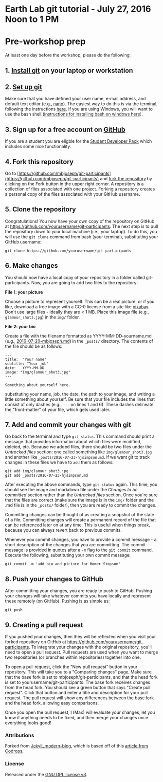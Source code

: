 # Earth Lab git tutorial - July 27, 2016 Noon to 1 PM

# Pre-workshop prep

At least one day before the workshop, please do the following:

## 1. [Install git](https://git-scm.com/book/en/v2/Getting-Started-Installing-Git) on your laptop or workstation

## 2. [Set up git](https://git-scm.com/book/en/v2/Getting-Started-First-Time-Git-Setup)

Make sure that you have defined your user name, e-mail address, and default text editor (e.g., [nano](https://www.nano-editor.org/)). The easiest way to do this is via the terminal, following the instructions [here](https://git-scm.com/book/en/v2/Getting-Started-First-Time-Git-Setup). If you are using Windows, you will want to use the bash shell ([instructions for installing bash on windows here](https://www.rc.colorado.edu/training/workshop/2016basicsbootcamp)).

## 3. Sign up for a free account on [GitHub](https://github.com/)

If you are a student you are eligble for the [Student Developer Pack](https://education.github.com/pack) which includes some nice functionality.


## 4. Fork this repository

Go to [https://github.com/mbjoseph/git-participants](https://github.com/mbjoseph/git-participants) and [fork the repository](https://help.github.com/articles/fork-a-repo/) by clicking on the Fork button in the upper right corner.
A repository is a collection of files associated with one project. Forking a repository creates a personal copy of the files associated with your GitHub username.

## 5. Clone the repository

Congratulations! You now have your own copy of the repository on GitHub at https://github.com/yourusername/git-participants. The next step is to pull the repository down to your local machine (i.e., your laptop). To do this, you will use the `git clone` command from bash (your terminal), substituting your GitHub username:

```
git clone https://github.com/yourusername/git-participants
```

## 6. Make changes

You should now have a local copy of your repository in a folder called git-participants.
Now, you are going to add two files to the repository:

**File 1: your picture**

Choose a picture to represent yourself.
This can be a real picture, or if you like, download a free image with a CC-0 license from a site like [pixabay](https://pixabay.com/).
Don't use large files - ideally they are < 1 MB.
Place this image file (e.g., `glamour_shot3.jpg`) in the `img/` folder.

**File 2: your bio**

Create a file with the filename formatted as YYYY-MM-DD-yourname.md (e.g., [2016-07-20-mbjoseph.md](https://raw.githubusercontent.com/mbjoseph/git-participants/gh-pages/_posts/2016-07-20-mbjoseph.markdown)) in the `_posts/` directory.
The contents of the file should be as follows:

```
---
title:  "Your name"
subtitle: "Your job"
date:   YYYY-MM-DD
image: "img/glamour_shot3.jpg"
---

Something about yourself here.
```

substituting your name, job, the date, the path to your image, and writing a little something about yourself.
Be sure that your file includes the lines that consist of only dashes (e.g., `---` on lines 1 and 6).
These dashes delineate the "front-matter" of your file, which gets used later.

## 7. Add and commit your changes with git

Go back to the terminal and type `git status`.
This command should print a message that provides information about which files were modified, deleted, etc.
Because we added files, there should be two files under the *Untracked files* section: one called something like `img/glamour_shot3.jpg` and another like `_posts/2016-07-23-hjsimpson.md`.
If we want git to track changes in these files we have to `add` them as follows:

```
git add img/glamour_shot3.jpg
git add _posts/2016-07-23-hjsimpson.md
```

After executing the above commands, type `git status` again.
This time, you should see the image and markdown file under the *Changes to be committed* section rather than the *Untracked files* section.
Once you're sure that the files are correct (make sure the image is in the `img/` folder and the .md file is in the `_posts/` folder), then you are ready to commit the changes.

Committing changes can be thought of as creating a snapshot of the state of a file.
Committing changes will create a permanent record of the file that can be referenced later on at any time.
This is useful when things break, because you can always revert back to previous commits.

Whenever you commit changes, you have to provide a commit message - a short description of the changes that you are committing.
The commit message is provided in quotes after a `-m` flag to the `git commit` command.
Execute the following, substituting your own commit message:

```
git commit -m 'add bio and picture for Homer Simpson'
```

## 8. Push your changes to GitHub

After committing your changes, you are ready to push to GitHub.
Pushing your changes will take whatever commits you have locally and represent these remotely (on GitHub).
Pushing is as simple as:

```
git push
```

## 9. Creating a pull request

If you pushed your changes, then they will be reflected when you visit your forked repository on GitHub at https://github.com/yourusername/git-participants.
To integrate your changes with the original repository, you'll need to open a pull request.
Pull requests are used when you want to merge two repositories (or branches within repositories) together into one.

To open a pull request, click the "New pull request" button in your repository.
This will take you to a "Comparing changes" page.
Make sure that the base fork is set to mbjoseph/git-participants, and that the head fork is set to yourusername/git-participants.
The base fork receives changes from the head fork.
You should see a green button that says "Create pull request".
Click that button and enter a title and description for your pull request.
The pull request will show any differences between the base fork and the head fork, allowing easy comparisons.

Once you open the pull request, I (Max) will evaluate your changes, let you know if anything needs to be fixed, and then merge your changes once everything looks good!


### Attributions
Forked from [Jekyll_modern-blog](https://github.com/inded/Jekyll_modern-blog), which is based off of this [article from Codrops](http://tympanus.net/codrops/?p=24222).

### License

Released under the [GNU GPL license v3](https://www.gnu.org/licenses/gpl-3.0.html).
